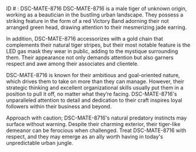 ID # : DSC-MATE-8716
DSC-MATE-8716 is a male tiger of unknown origin, working as a beautician in the bustling urban landscape. They possess a striking feature in the form of a red Victory Band adorning their not arranged green head, drawing attention to their mesmerizing jade earring. 

In addition, DSC-MATE-8716 accessorizes with a gold chain that complements their natural tiger stripes, but their most notable feature is the LED gas mask they wear in public, adding to the mystique surrounding them. Their appearance not only demands attention but also garners respect and awe among their associates and clientele.

DSC-MATE-8716 is known for their ambitious and goal-oriented nature, which drives them to take on more than they can manage. However, their strategic thinking and excellent organizational skills usually put them in a position to pull it off, no matter what they’re facing. DSC-MATE-8716's unparalleled attention to detail and dedication to their craft inspires loyal followers within their business and beyond.

Approach with caution; DSC-MATE-8716's natural predatory instincts may surface without warning. Despite their charming exterior, their tiger-like demeanor can be ferocious when challenged. Treat DSC-MATE-8716 with respect, and they may emerge as an ally worth having in today's unpredictable urban jungle.